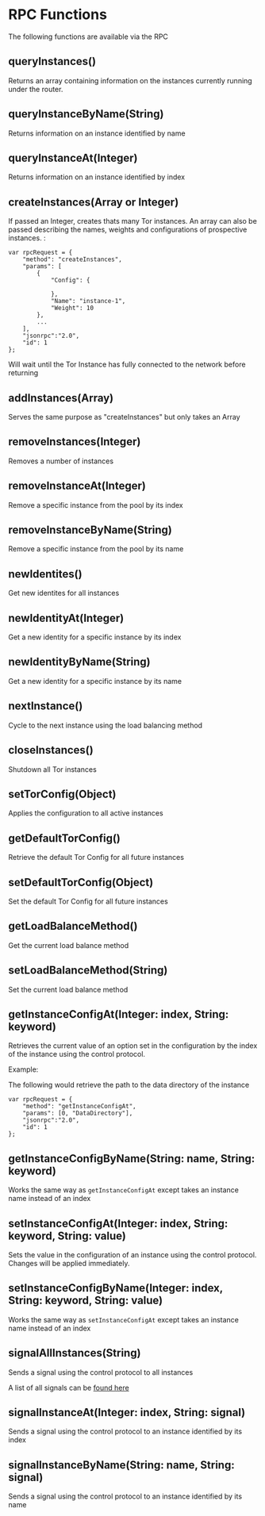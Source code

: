 # RPC Functions

The following functions are available via the RPC

## queryInstances()

Returns an array containing information on the instances currently running under the router.

## queryInstanceByName(String)

Returns information on an instance identified by name

## queryInstanceAt(Integer)

Returns information on an instance identified by index

## createInstances(Array or Integer)

If passed an Integer, creates thats many Tor instances. An array can also be passed describing the names, weights and configurations of prospective instances. :

```
var rpcRequest = {
	"method": "createInstances",
	"params": [
		{
			"Config": {

			},
			"Name": "instance-1",
			"Weight": 10
		},
		...
	], 
	"jsonrpc":"2.0", 
	"id": 1
};
```

Will wait until the Tor Instance has fully connected to the network before returning

## addInstances(Array)

Serves the same purpose as "createInstances" but only takes an Array

## removeInstances(Integer)

Removes a number of instances

## removeInstanceAt(Integer)

Remove a specific instance from the pool by its index

## removeInstanceByName(String)

Remove a specific instance from the pool by its name

## newIdentites()

Get new identites for all instances

## newIdentityAt(Integer)

Get a new identity for a specific instance by its index

## newIdentityByName(String)

Get a new identity for a specific instance by its name

## nextInstance()

Cycle to the next instance using the load balancing method

## closeInstances()

Shutdown all Tor instances

## setTorConfig(Object)

Applies the configuration to all active instances

## getDefaultTorConfig() 

Retrieve the default Tor Config for all future instances

## setDefaultTorConfig(Object)

Set the default Tor Config for all future instances

## getLoadBalanceMethod()

Get the current load balance method

## setLoadBalanceMethod(String)

Set the current load balance method

## getInstanceConfigAt(Integer: index, String: keyword)

Retrieves the current value of an option set in the configuration by the index of the instance using the control protocol. 

Example:

The following would retrieve the path to the data directory of the instance

```
var rpcRequest = {
	"method": "getInstanceConfigAt",
	"params": [0, "DataDirectory"], 
	"jsonrpc":"2.0", 
	"id": 1
};
```

## getInstanceConfigByName(String: name, String: keyword)

Works the same way as `getInstanceConfigAt` except takes an instance name instead of an index

## setInstanceConfigAt(Integer: index, String: keyword, String: value)

Sets the value in the configuration of an instance using the control protocol. Changes will be applied immediately.

## setInstanceConfigByName(Integer: index, String: keyword, String: value)

Works the same way as `setInstanceConfigAt` except takes an instance name instead of an index

## signalAllInstances(String)

Sends a signal using the control protocol to all instances

A list of all signals can be [found here](https://gitweb.torproject.org/torspec.git/tree/control-spec.txt)

## signalInstanceAt(Integer: index, String: signal)

Sends a signal using the control protocol to an instance identified by its index

## signalInstanceByName(String: name, String: signal)

Sends a signal using the control protocol to an instance identified by its name
